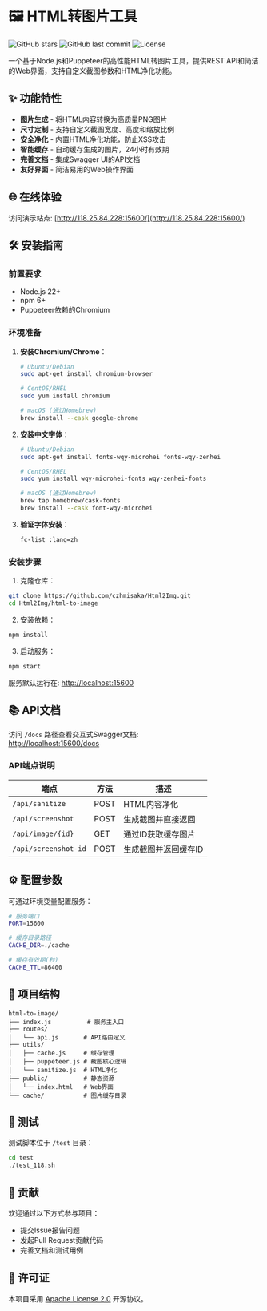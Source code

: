 <!--
 * @Date: 2025-05-08 09:23:02
 * @LastEditors: CZH
 * @LastEditTime: 2025-05-08 10:02:38
 * @FilePath: /html生成图片/readMe.md
-->

# 🖼️ HTML转图片工具

![GitHub stars](https://img.shields.io/github/stars/czhmisaka/Html2Img?style=social)
![GitHub last commit](https://img.shields.io/github/last-commit/czhmisaka/Html2Img)
![License](https://img.shields.io/badge/License-Apache%202.0-blue.svg)

一个基于Node.js和Puppeteer的高性能HTML转图片工具，提供REST API和简洁的Web界面，支持自定义截图参数和HTML净化功能。

## ✨ 功能特性

- **图片生成** - 将HTML内容转换为高质量PNG图片
- **尺寸定制** - 支持自定义截图宽度、高度和缩放比例
- **安全净化** - 内置HTML净化功能，防止XSS攻击
- **智能缓存** - 自动缓存生成的图片，24小时有效期
- **完善文档** - 集成Swagger UI的API文档
- **友好界面** - 简洁易用的Web操作界面

## 🌐 在线体验

访问演示站点: [http://118.25.84.228:15600/](http://118.25.84.228:15600/)

## 🛠️ 安装指南

### 前置要求
- Node.js 22+
- npm 6+
- Puppeteer依赖的Chromium

### 环境准备
1. **安装Chromium/Chrome**：
   ```bash
   # Ubuntu/Debian
   sudo apt-get install chromium-browser

   # CentOS/RHEL
   sudo yum install chromium

   # macOS (通过Homebrew)
   brew install --cask google-chrome
   ```

2. **安装中文字体**：
   ```bash
   # Ubuntu/Debian
   sudo apt-get install fonts-wqy-microhei fonts-wqy-zenhei

   # CentOS/RHEL
   sudo yum install wqy-microhei-fonts wqy-zenhei-fonts

   # macOS (通过Homebrew)
   brew tap homebrew/cask-fonts
   brew install --cask font-wqy-microhei
   ```

3. **验证字体安装**：
   ```bash
   fc-list :lang=zh
   ```

### 安装步骤
1. 克隆仓库：
```bash
git clone https://github.com/czhmisaka/Html2Img.git
cd Html2Img/html-to-image
```

2. 安装依赖：
```bash
npm install
```

3. 启动服务：
```bash
npm start
```

服务默认运行在: [http://localhost:15600](http://localhost:15600)

## 📚 API文档

访问 `/docs` 路径查看交互式Swagger文档:  
[http://localhost:15600/docs](http://localhost:15600/docs)

### API端点说明

| 端点                 | 方法 | 描述                 |
| -------------------- | ---- | -------------------- |
| `/api/sanitize`      | POST | HTML内容净化         |
| `/api/screenshot`    | POST | 生成截图并直接返回   |
| `/api/image/{id}`    | GET  | 通过ID获取缓存图片   |
| `/api/screenshot-id` | POST | 生成截图并返回缓存ID |

## ⚙️ 配置参数

可通过环境变量配置服务：

```bash
# 服务端口
PORT=15600

# 缓存目录路径
CACHE_DIR=./cache

# 缓存有效期(秒)
CACHE_TTL=86400
```

## 📂 项目结构

```text
html-to-image/
├── index.js          # 服务主入口
├── routes/
│   └── api.js       # API路由定义
├── utils/
│   ├── cache.js     # 缓存管理
│   ├── puppeteer.js # 截图核心逻辑
│   └── sanitize.js  # HTML净化
├── public/          # 静态资源
│   └── index.html   # Web界面
└── cache/           # 图片缓存目录
```

## 🧪 测试

测试脚本位于 `/test` 目录：

```bash
cd test
./test_118.sh
```

## 🤝 贡献

欢迎通过以下方式参与项目：
- 提交Issue报告问题
- 发起Pull Request贡献代码
- 完善文档和测试用例

## 📜 许可证

本项目采用 [Apache License 2.0](LICENSE) 开源协议。
